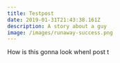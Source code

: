 ```yaml
---
title: Testpost
date: 2019-01-31T21:43:38.161Z
description: A story about a guy
image: /images/runaway-success.png
---
```

How is this gonna look whenI post t

